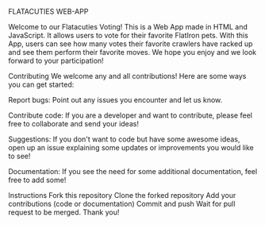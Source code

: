 FLATACUTIES WEB-APP

Welcome to our Flatacuties Voting! This is a Web App made in HTML and JavaScript. It allows users to vote for their favorite FlatIron pets. With this App, users can see how many votes their favorite crawlers have racked up and see them perform their favorite moves. We hope you enjoy and we look forward to your participation!

Contributing
We welcome any and all contributions! Here are some ways you can get started:

Report bugs: Point out any issues you encounter and let us know.

Contribute code: If you are a developer and want to contribute, please feel free to collaborate and send your ideas!

Suggestions: If you don't want to code but have some awesome ideas, open up an issue explaining some updates or improvements you would like to see!

Documentation: If you see the need for some additional documentation, feel free to add some!

Instructions
Fork this repository
Clone the forked repository
Add your contributions (code or documentation)
Commit and push
Wait for pull request to be merged.
Thank you!